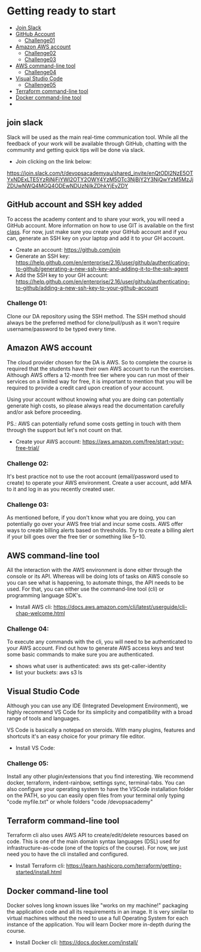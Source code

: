 # Getting ready to start

- [Join Slack](#join-slack)
- [GitHub Account](#github-account-and-ssh-key-added)
  - [Challenge01](#challenge-01)
- [Amazon AWS account](#amazon-aws-account)
  - [Challenge02](#challenge-02)
  - [Challenge03](#challenge-03)
- [AWS command-line tool](#aws-command-line-tool)
  - [Challenge04](#challenge-04)
- [Visual Studio Code](#visual-studio-code)
  - [Challenge05](#challenge-05)
- [Terraform command-line tool](#terraform-command-line-tool)
- [Docker command-line tool](#docker-command-line-tool)
- []()


## join slack

Slack will be used as the main real-time communication tool. While all the feedback of your work will be available through GitHub, chatting with the community and getting quick tips will be done via slack.
 
- Join clicking on the link below:
 
https://join.slack.com/t/devopsacademyau/shared_invite/enQtODI2NzE5OTYxNDExLTE5YzRjNjFiYWI2OTY2OWY4YzM5OTc3NjBjY2Y3NjQwYzM5MzJjZDUwNWQ4MGQ4ODEwNDUzNjlkZDhkYjEyZDY
 
## GitHub account and SSH key added

To access the academy content and to share your work, you will need a GitHub account. More information on how to use GIT is available on the first [class](../01class/README.md). For now, just make sure you create your GitHub account and if you can, generate an SSH key on your laptop and add it to your GH account.
 
- Create an account: https://github.com/join
- Generate an SSH key: https://help.github.com/en/enterprise/2.16/user/github/authenticating-to-github/generating-a-new-ssh-key-and-adding-it-to-the-ssh-agent
- Add the SSH key to your GH account: https://help.github.com/en/enterprise/2.16/user/github/authenticating-to-github/adding-a-new-ssh-key-to-your-github-account
 
### Challenge 01:

Clone our DA repository using the SSH method. The SSH method should always be the preferred method for clone/pull/push as it won't require username/password to be typed every time. 
 
## Amazon AWS account

The cloud provider chosen for the DA is AWS. So to complete the course is required that the students have their own AWS account to run the exercises. Although AWS offers a 12-month free tier where you can run most of their services on a limited way for free, it is important to mention that you will be required to provide a credit card upon creation of your account.
 
Using your account without knowing what you are doing can potentially generate high costs, so please always read the documentation carefully and/or ask before proceeding.
 
PS.: AWS can potentially refund some costs getting in touch with them through the support but let's not count on that.
 
- Create your AWS account: https://aws.amazon.com/free/start-your-free-trial/
 
### Challenge 02:

It's best practice not to use the root account (email/password used to create) to operate your AWS environment. Create a user account, add MFA to it and log in as you recently created user.
 
### Challenge 03:

As mentioned before, if you don't know what you are doing, you can potentially go over your AWS free trial and incur some costs. AWS offer ways to create billing alerts based on thresholds. Try to create a billing alert if your bill goes over the free tier or something like $5-$10.
 
## AWS command-line tool

All the interaction with the AWS environment is done either through the console or its API. Whereas will be doing lots of tasks on AWS console so you can see what is happening, to automate things, the API needs to be used. For that, you can either use the command-line tool (cli) or programming language SDK's.
 
- Install AWS cli: https://docs.aws.amazon.com/cli/latest/userguide/cli-chap-welcome.html
 
### Challenge 04:

To execute any commands with the cli, you will need to be authenticated to your AWS account. Find out how to generate AWS access keys and test some basic commands to make sure you are authenticated.
 
- shows what user is authenticated: aws sts get-caller-identity
- list your buckets: aws s3 ls
 
## Visual Studio Code

Although you can use any IDE (Integrated Development Environment), we highly recommend VS Code for its simplicity and compatibility with a broad range of tools and languages.
 
VS Code is basically a notepad on steroids. With many plugins, features and shortcuts it's an easy choice for your primary file editor.
 
- Install VS Code: 
 
### Challenge 05: 

Install any other plugin/extensions that you find interesting. We recommend docker, terraform, indent-rainbow, settings sync, terminal-tabs. You can also configure your operating system to have the VSCode installation folder on the PATH, so you can easily open files from your terminal only typing "code myfile.txt" or whole folders "code /devopsacademy"
 
## Terraform command-line tool

Terraform cli also uses AWS API to create/edit/delete resources based on code. This is one of the main domain syntax languages (DSL) used for infrastructure-as-code (one of the topics of the course). For now, we just need you to have the cli installed and configured.
 
- Install Terraform cli: https://learn.hashicorp.com/terraform/getting-started/install.html
 
## Docker command-line tool

Docker solves long known issues like "works on my machine!" packaging the application code and all its requirements in an image. It is very similar to virtual machines without the need to use a full Operating System for each instance of the application. You will learn Docker more in-depth during the course.
 
- Install Docker cli: https://docs.docker.com/install/
